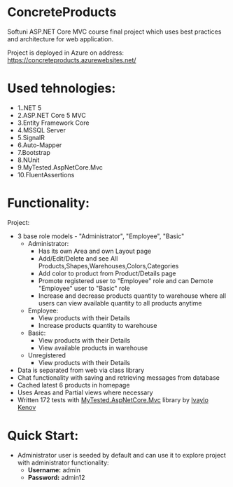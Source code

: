 # ConcreteProducts
Softuni ASP.NET Core MVC course final project which uses best practices and architecture for web application.

Project is deployed in Azure on address: https://concreteproducts.azurewebsites.net/

# Used tehnologies:
<ul>
  <li>1..NET 5</li>
  <li>2.ASP.NET Core 5 MVC</li>
  <li>3.Entity Framework Core</li>
  <li>4.MSSQL Server</li>
  <li>5.SignalR</li>
  <li>6.Auto-Mapper</li>
  <li>7.Bootstrap</li>
  <li>8.NUnit</li>
  <li>9.MyTested.AspNetCore.Mvc</li>
  <li>10.FluentAssertions</li>
</ul>

# Functionality:
Project:
 - 3 base role models - "Administrator", "Employee", "Basic"
    - Administrator:
       -  Has its own Area and own Layout page
       -  Add/Edit/Delete and see All Products,Shapes,Warehouses,Colors,Categories
       -  Add color to product from Product/Details page
       -  Promote registered user to "Employee" role and can Demote "Employee" user to "Basic" role
       -  Increase and decrease products quantity to warehouse where all users can view available quantity to all products anytime
    -  Employee:
       -  View products with their Details
       -  Increase products quantity to warehouse
    - Basic:
       -  View products with their Details
       -  View available products in warehouse
    - Unregistered
       -  View products with their Details
  - Data is separated from web via class library
  - Chat functionality with saving and retrieving messages from database
  - Cached latest 6 products in homepage
  - Uses Areas and Partial views where necessary
  - Written 172 tests with [MyTested.AspNetCore.Mvc](https://github.com/ivaylokenov/MyTested.AspNetCore.Mvc) library by [Ivaylo Kenov](https://github.com/ivaylokenov)
  
# Quick Start:
  - Administrator user is seeded by default and can use it to explore project with administrator functionality:
    -  **Username:** admin
    -  **Password:** admin12
